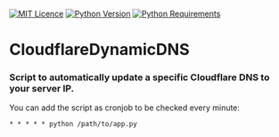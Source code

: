 [![MIT Licence](https://img.shields.io/badge/License-MIT-blue.svg)](https://github.com/AlexCarvalhoDev/CloudflareDynamicDNS/blob/master/LICENSE)
[![Python Version](https://img.shields.io/badge/Python-2.7.10-yellow.svg)](https://www.python.org/downloads/release/python-2710/)
[![Python Requirements](https://img.shields.io/badge/requires-requests-green.svg)](http://docs.python-requests.org/en/master/)

# CloudflareDynamicDNS
### Script to automatically update a specific Cloudflare DNS to your server IP.

You can add the script as cronjob to be checked every minute:
```
* * * * * python /path/to/app.py
```
